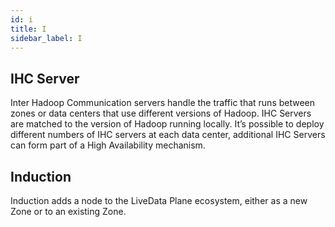 ```yaml
---
id: i
title: I
sidebar_label: I
---
```


## IHC Server
Inter Hadoop Communication servers handle the traffic that runs between zones or data centers that use different versions of Hadoop. IHC Servers are matched to the version of Hadoop running locally. It’s possible to deploy different numbers of IHC servers at each data center, additional IHC Servers can form part of a High Availability mechanism.

## Induction
Induction adds a node to the LiveData Plane ecosystem, either as a new Zone or to an existing Zone.
